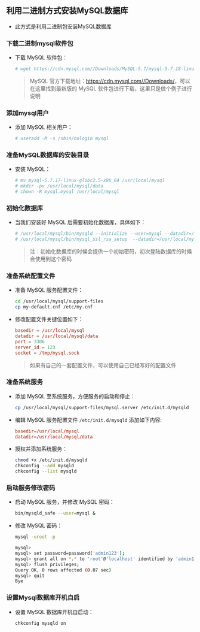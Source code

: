 ## 利用二进制方式安装MySQL数据库
- 此方式是利用二进制包安装MySQL数据库

### 下载二进制mysql软件包
- 下载 MySQL 软件包：
  
  ``` bash 
  # wget https://cdn.mysql.com//Downloads/MySQL-5.7/mysql-5.7.18-linux-glibc2.5-x86_64.tar.gz
  ```
  > MySQL 官方下载地址：<https://cdn.mysql.com//Downloads/>，可以在这里找到最新版的 MySQL 软件包进行下载，这里只是做个例子进行说明

### 添加mysql用户
- 添加 MySQL 相关用户：
  
  ``` bash
  # useradd -M -s /sbin/nologin mysql
  ```

### 准备MySQL数据库的安装目录
- 安装 MySQL：
  
  ``` bash
  # mv mysql-5.7.17-linux-glibc2.5-x86_64 /usr/local/mysql
  # mkdir -pv /usr/local/mysql/data
  # chown -R mysql.mysql /usr/local/mysql
  ```

### 初始化数据库
- 当我们安装好 MySQL 后需要初始化数据库，具体如下：
  
  ``` bash
  # /usr/local/mysql/bin/mysqld --initialize --user=mysql --datadir=/usr/local/mysql/data --  basedir=/usr/local/mysql
  # /usr/local/mysql/bin/mysql_ssl_rsa_setup  --datadir=/usr/local/mysql/data
  ```
  > 注：初始化数据库的时候会提供一个初始密码，初次登陆数据库的时候会使用到这个密码

### 准备系统配置文件
- 准备 MySQL 服务配置文件：
  ``` bash
  cd /usr/local/mysql/support-files
  cp my-default.cnf /etc/my.cnf
  ```

- 修改配置文件关键位置如下： 
  ``` cnf
  basedir = /usr/local/mysql
  datadir = /usr/local/mysql/data
  port = 3306
  server_id = 123
  socket = /tmp/mysql.sock
  ```

  > 如果有自己的一套配置文件，可以使用自己已经写好的配置文件

### 准备系统服务
- 添加 MySQL 至系统服务，方便服务的启动和停止：
  ``` bash
  cp /usr/local/mysql/support-files/mysql.server /etc/init.d/mysqld
  ```

- 编辑 MySQL 服务配置文件 `/etc/init.d/mysqld` 添加如下内容:
  ``` cnf
  basedir=/usr/local/mysql
  datadir=/usr/local/mysql/data
  ```
- 授权并添加系统服务：
  ``` bash
  chmod +x /etc/init.d/mysqld
  chkconfig --add mysqld
  chkconfig --list mysqld
  ```

### 启动服务修改密码
- 启动 MySQL 服务，并修改 MySQL 密码：
  
  ``` bash
  bin/mysqld_safe --user=mysql &
  ```
- 修改 MySQL 密码：
  
  ``` bash
  mysql -uroot -p
  
  mysql>
  mysql> set password=password('admin123');
  mysql> grant all on *.* to 'root'@'localhost' identified by 'admin123';
  mysql> flush privileges;
  Query OK, 0 rows affected (0.07 sec)
  mysql> quit
  Bye
  ```

### 设置Mysql数据库开机自启
- 设置 MySQL 数据库开机自启动：
  
  ``` bash
  chkconfig mysqld on
  ```
  


  
